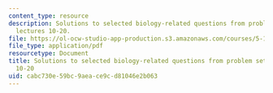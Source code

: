 ```yaml
---
content_type: resource
description: Solutions to selected biology-related questions from problem sets for
  lectures 10-20.
file: https://ol-ocw-studio-app-production.s3.amazonaws.com/courses/5-111-principles-of-chemical-science-fall-2008/cabc730e59bc9aeace9cd81046e2b063_L10to20Bio_Key.pdf
file_type: application/pdf
resourcetype: Document
title: Solutions to selected biology-related questions from problem sets for lectures
  10-20
uid: cabc730e-59bc-9aea-ce9c-d81046e2b063
---
```

